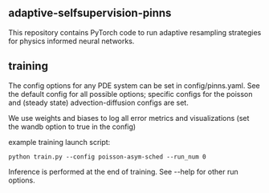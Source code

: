 ## adaptive-selfsupervision-pinns
This repository contains PyTorch code to run adaptive resampling strategies for physics informed neural networks.

## training
The config options for any PDE system can be set in config/pinns.yaml. See the default config for all possible options; specific configs for the
poisson and (steady state) advection-diffusion configs are set.

We use weights and biases to log all error metrics and visualizations (set the wandb option to true in the config)

example training launch script:
```
python train.py --config poisson-asym-sched --run_num 0
```

Inference is performed at the end of training. See --help for other run options.


